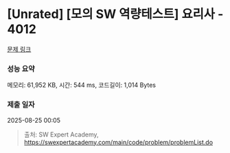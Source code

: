 # [Unrated] [모의 SW 역량테스트] 요리사 - 4012 

[문제 링크](https://swexpertacademy.com/main/code/problem/problemDetail.do?contestProbId=AWIeUtVakTMDFAVH) 

### 성능 요약

메모리: 61,952 KB, 시간: 544 ms, 코드길이: 1,014 Bytes

### 제출 일자

2025-08-25 00:05



> 출처: SW Expert Academy, https://swexpertacademy.com/main/code/problem/problemList.do